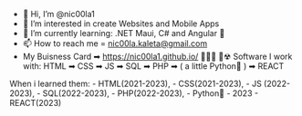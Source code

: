 - 👋 Hi, I’m @nic00la1
- 👀 I’m interested in create Websites and Mobile Apps
- 🌱 I’m currently learning: .NET Maui, C# and Angular 🌱
- 📫 How to reach me = nic00la.kaleta@gmail.com
- My Buisness Card ➡ https://nic00la1.github.io/ 👩‍💻🥊
🧪☢ Software I work with: HTML ➡ CSS ➡ JS ➡ SQL ➡ PHP ➡ ( a little Python🐍 ) ➡ REACT

When i learned them: - HTML(2021-2023),
                     - CSS(2021-2023),
                     - JS (2022-2023),
                     - SQL(2022-2023),
                     - PHP(2022-2023),
                     - Python🐍 - 2023
                     - REACT(2023)
              
<!---
nic00la1/nic00la1 is a ✨ special ✨ repository because its `README.md` (this file) appears on your GitHub profile.
You can click the Preview link to take a look at your changes.
--->
